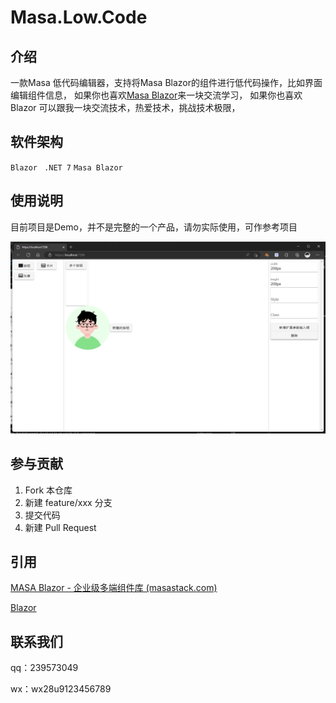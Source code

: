 # Masa.Low.Code

## 介绍
一款Masa 低代码编辑器，支持将Masa Blazor的组件进行低代码操作，比如界面编辑组件信息，
如果你也喜欢[Masa Blazor](https://www.masastack.com/blazor)来一块交流学习，
如果你也喜欢Blazor 可以跟我一块交流技术，热爱技术，挑战技术极限，


## 软件架构
`Blazor ` `.NET 7`  `Masa Blazor`

## 使用说明

目前项目是Demo，并不是完整的一个产品，请勿实际使用，可作参考项目

![image-20230215145243495](./img/1.png)



## 参与贡献

1.  Fork 本仓库
2.  新建 feature/xxx 分支
3.  提交代码
4.  新建 Pull Request

## 引用

[MASA Blazor - 企业级多端组件库 (masastack.com)](https://www.masastack.com/blazor)

[Blazor](https://learn.microsoft.com/aspnet/core/blazor)

## 联系我们

qq：239573049

wx：wx28u9123456789
